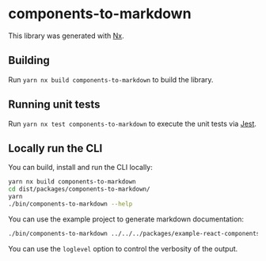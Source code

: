 # components-to-markdown

This library was generated with [Nx](https://nx.dev).

## Building

Run `yarn nx build components-to-markdown` to build the library.

## Running unit tests

Run `yarn nx test components-to-markdown` to execute the unit tests via [Jest](https://jestjs.io).

## Locally run the CLI

You can build, install and run the CLI locally:

```bash
yarn nx build components-to-markdown
cd dist/packages/components-to-markdown/
yarn
./bin/components-to-markdown --help
```

You can use the example project to generate markdown documentation:

```bash
./bin/components-to-markdown ../../../packages/example-react-components/src
```

You can use the `loglevel` option to control the verbosity of the output.
